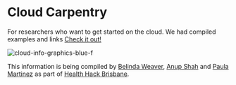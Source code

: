 # Cloud Carpentry
For researchers who want to get started on the cloud.
We had compiled examples and links [Check it out!](index.md) 

![cloud-info-graphics-blue-f](https://cloud.githubusercontent.com/assets/9795785/10713500/f1a8b4b2-7b05-11e5-8fed-5835f6f8972b.jpg)

This information is being compiled by [Belinda Weaver](https://twitter.com/cloudaus), [Anup Shah](https://github.com/anupshah14) and [Paula Martinez](https://twitter.com/orchid00) as part of [Health Hack Brisbane](http://healthhack.com.au).
